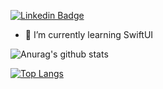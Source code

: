[![Linkedin Badge](https://img.shields.io/badge/-LinkedIn-blue?style=flat-square&logo=Linkedin&logoColor=white&link=https://www.linkedin.com/in/fabiosalata/)](https://www.linkedin.com/in/fabiosalata/)

- 🌱 I’m currently learning SwiftUI

![Anurag's github stats](https://github-readme-stats.vercel.app/api?username=fsalata&count_private=true&show_icons=true&theme=cobalt)

[![Top Langs](https://github-readme-stats.vercel.app/api/top-langs/?username=fsalata&hide=makefile,java)](https://github.com/fsalata/github-readme-stats)
